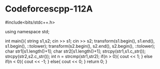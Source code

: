 # Codeforcescpp-112A
#include<bits/stdc++.h>
 
using namespace std;
 
int main(){
  string s1,s2;
  cin >> s1;
  cin >> s2;
  transform(s1.begin(), s1.end(), s1.begin(), ::tolower);
  transform(s2.begin(), s2.end(), s2.begin(), ::tolower);
  char str1[s1.length()+1];
  char str2[s1.length()+1];
  strcpy(str1,s1.c_str());
  strcpy(str2,s2.c_str());
  int n = strcmp(str1,str2);
  if(n > 0){
    cout << 1;
  }
  else if(n < 0){
    cout << -1;
  }
  else{
    cout << 0;
  }
  return 0;
}
